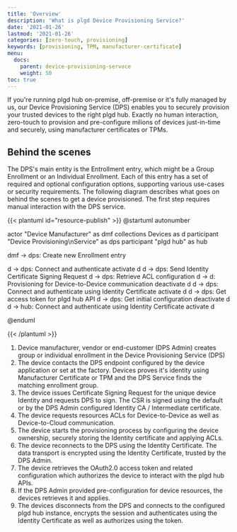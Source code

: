 ```yaml
---
title: 'Overview'
description: 'What is plgd Device Provisioning Service?'
date: '2021-01-26'
lastmod: '2021-01-26'
categories: [zero-touch, provisioning]
keywords: [provisioning, TPM, manufacturer-certificate]
menu:
  docs:
    parent: device-provisioning-servoce
    weight: 50
toc: true
---
```


If you're running plgd hub on-premise, off-premise or it's fully managed by us, our Device Provisioning Service (DPS) enables you to securely provision your trusted devices to the right plgd hub. Exactly no human interaction, zero-touch to provision and pre-configure milions of devices just-in-time and securely, using manufacturer certificates or TPMs.

## Behind the scenes

The DPS's main entity is the Entrollment entry, which might be a Group Enrollment or an Individual Enrollment. Each of this entry has a set of required and optional configuration options, supporting various use-cases or security requirements. The following diagram describes what goes on behind the scenes to get a device provisioned. The first step requires manual interaction with the DPS service.

{{< plantuml id="resource-publish" >}}
@startuml
autonumber

actor "Device Manufacturer" as dmf
collections Devices as d
participant "Device Provisioning\nService" as dps
participant "plgd hub" as hub

dmf -> dps: Create new Enrollment entry

d -> dps: Connect and authenticate
activate d
d -> dps: Send Identity Certificate Signing Request
d -> dps: Retrieve ACL configuration
d -> d: Provisioning for Device-to-Device communication
deactivate d
d -> dps: Connect and authenticate using Identity Certificate
activate d
d -> dps: Get access token for plgd hub API
d -> dps: Get initial configuration
deactivate d
d -> hub: Connect and authenticate using Identity Certificate
activate d

@enduml

{{< /plantuml >}}
1. Device manufacturer, vendor or end-customer (DPS Admin) creates group or individual enrollment in the Device Provisioning Service (DPS)
2. The device contacts the DPS endpoint configured by the device application or set at the factory. Devices proves it's identity using Manufacturer Certificate or TPM and the DPS Service finds the matching enrollment group.
3. The device issues Certificate Signing Request for the unique device Identity and requests DPS to sign. The CSR is signed using the default or by the DPS Admin configured Identity CA / Intermediate certificate.
4. The device requests resources ACLs for Device-to-Device as well as Device-to-Cloud communication.
5. The device starts the provisioning process by configuring the device ownership, securely storing the Identity certificate and applying ACLs.
6. The device reconnects to the DPS using the Identity Certificate. The data transport is encrypted using the Identity Certificate, trusted by the DPS Admin.
7. The device retrieves the OAuth2.0 access token and related configuration which authorizes the device to interact with the plgd hub APIs.
8. If the DPS Admin provided pre-configuration for device resources, the devices retrieves it and applies.
9. The devices disconnects from the DPS and connects to the configured plgd hub instance, encrypts the session and authenticates using the Identity Certificate as well as authorizes using the token.

